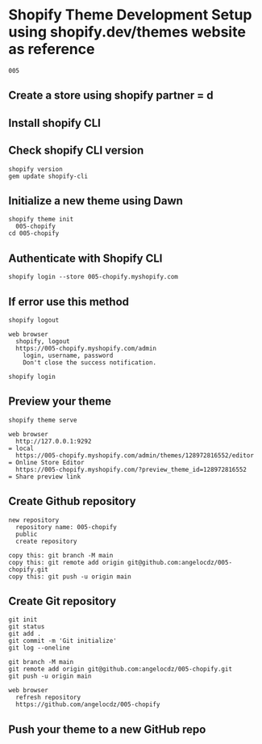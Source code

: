 # Shopify Theme Development Setup using shopify.dev/themes website as reference

```
005
```

## Create a store using shopify partner = d

## Install shopify CLI

## Check shopify CLI version

```
shopify version
gem update shopify-cli
```

## Initialize a new theme using Dawn

```
shopify theme init
  005-chopify
cd 005-chopify
```

## Authenticate with Shopify CLI

```
shopify login --store 005-chopify.myshopify.com
```

## If error use this method

```
shopify logout

web browser
  shopify, logout
  https://005-chopify.myshopify.com/admin
    login, username, password
    Don't close the success notification.

shopify login
```

## Preview your theme

```
shopify theme serve

web browser
  http://127.0.0.1:9292                                                     = local
  https://005-chopify.myshopify.com/admin/themes/128972816552/editor        = Online Store Editor
  https://005-chopify.myshopify.com/?preview_theme_id=128972816552          = Share preview link
```

## Create Github repository

```
new repository
  repository name: 005-chopify
  public
  create repository

copy this: git branch -M main
copy this: git remote add origin git@github.com:angelocdz/005-chopify.git
copy this: git push -u origin main
```


## Create Git repository

```
git init
git status
git add .
git commit -m 'Git initialize'
git log --oneline

git branch -M main
git remote add origin git@github.com:angelocdz/005-chopify.git
git push -u origin main

web browser
  refresh repository
  https://github.com/angelocdz/005-chopify
```

## Push your theme to a new GitHub repo


